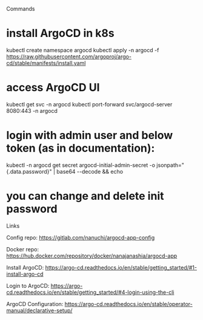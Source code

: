 Commands

# install ArgoCD in k8s

kubectl create namespace argocd
kubectl apply -n argocd -f https://raw.githubusercontent.com/argoproj/argo-cd/stable/manifests/install.yaml

# access ArgoCD UI

kubectl get svc -n argocd
kubectl port-forward svc/argocd-server 8080:443 -n argocd

# login with admin user and below token (as in documentation):

kubectl -n argocd get secret argocd-initial-admin-secret -o jsonpath="{.data.password}" | base64 --decode && echo

# you can change and delete init password

Links

Config repo: https://gitlab.com/nanuchi/argocd-app-config

Docker repo: https://hub.docker.com/repository/docker/nanajanashia/argocd-app

Install ArgoCD: https://argo-cd.readthedocs.io/en/stable/getting_started/#1-install-argo-cd

Login to ArgoCD: https://argo-cd.readthedocs.io/en/stable/getting_started/#4-login-using-the-cli

ArgoCD Configuration: https://argo-cd.readthedocs.io/en/stable/operator-manual/declarative-setup/

